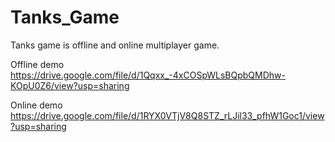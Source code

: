 # Tanks_Game
Tanks game is offline and online multiplayer game.

Offline demo
https://drive.google.com/file/d/1Qqxx_-4xCOSpWLsBQpbQMDhw-KOpU0Z6/view?usp=sharing

Online demo
https://drive.google.com/file/d/1RYX0VTjV8Q8STZ_rLJil33_pfhW1Goc1/view?usp=sharing
